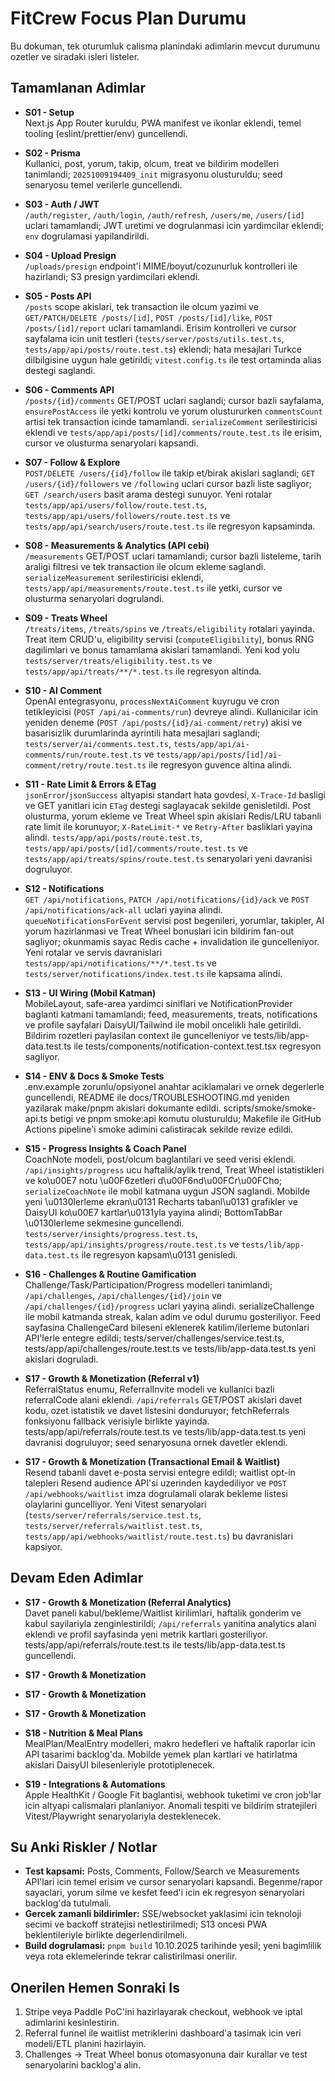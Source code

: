 # FitCrew Focus Plan Durumu

Bu dokuman, tek oturumluk calisma planindaki adimlarin mevcut durumunu ozetler ve siradaki isleri listeler.

## Tamamlanan Adimlar

- **S01 - Setup**  
  Next.js App Router kuruldu, PWA manifest ve ikonlar eklendi, temel tooling (eslint/prettier/env) guncellendi.

- **S02 - Prisma**  
  Kullanici, post, yorum, takip, olcum, treat ve bildirim modelleri tanimlandi; `20251009194409_init` migrasyonu olusturuldu; seed senaryosu temel verilerle guncellendi.

- **S03 - Auth / JWT**  
  `/auth/register`, `/auth/login`, `/auth/refresh`, `/users/me`, `/users/[id]` uclari tamamlandi; JWT uretimi ve dogrulanmasi icin yardimcilar eklendi; `env` dogrulamasi yapilandirildi.

- **S04 - Upload Presign**  
  `/uploads/presign` endpoint'i MIME/boyut/cozunurluk kontrolleri ile hazirlandi; S3 presign yardimcilari eklendi.

- **S05 - Posts API**  
  `/posts` scope akislari, tek transaction ile olcum yazimi ve `GET/PATCH/DELETE /posts/[id]`, `POST /posts/[id]/like`, `POST /posts/[id]/report` uclari tamamlandi. Erisim kontrolleri ve cursor sayfalama icin unit testleri (`tests/server/posts/utils.test.ts`, `tests/app/api/posts/route.test.ts`) eklendi; hata mesajlari Turkce dilbilgisine uygun hale getirildi; `vitest.config.ts` ile test ortaminda alias destegi saglandi.

- **S06 - Comments API**  
  `/posts/{id}/comments` GET/POST uclari saglandi; cursor bazli sayfalama, `ensurePostAccess` ile yetki kontrolu ve yorum olustururken `commentsCount` artisi tek transaction icinde tamamlandi. `serializeComment` serilestiricisi eklendi ve `tests/app/api/posts/[id]/comments/route.test.ts` ile erisim, cursor ve olusturma senaryolari kapsandi.

- **S07 - Follow & Explore**  
  `POST/DELETE /users/{id}/follow` ile takip et/birak akislari saglandi; `GET /users/{id}/followers` ve `/following` uclari cursor bazli liste sagliyor; `GET /search/users` basit arama destegi sunuyor. Yeni rotalar `tests/app/api/users/follow/route.test.ts`, `tests/app/api/users/followers/route.test.ts` ve `tests/app/api/search/users/route.test.ts` ile regresyon kapsaminda.

- **S08 - Measurements & Analytics (API cebi)**  
  `/measurements` GET/POST uclari tamamlandi; cursor bazli listeleme, tarih araligi filtresi ve tek transaction ile olcum ekleme saglandi. `serializeMeasurement` serilestiricisi eklendi, `tests/app/api/measurements/route.test.ts` ile yetki, cursor ve olusturma senaryolari dogrulandi.

- **S09 - Treats Wheel**  
  `/treats/items`, `/treats/spins` ve `/treats/eligibility` rotalari yayinda. Treat item CRUD'u, eligibility servisi (`computeEligibility`), bonus RNG dagilimlari ve bonus tamamlama akislari tamamlandi. Yeni kod yolu `tests/server/treats/eligibility.test.ts` ve `tests/app/api/treats/**/*.test.ts` ile regresyon altinda.

- **S10 - AI Comment**  
  OpenAI entegrasyonu, `processNextAiComment` kuyrugu ve cron tetikleyicisi (`POST /api/ai-comments/run`) devreye alindi. Kullanicilar icin yeniden deneme (`POST /api/posts/{id}/ai-comment/retry`) akisi ve basarisizlik durumlarinda ayrintili hata mesajlari saglandi; `tests/server/ai/comments.test.ts`, `tests/app/api/ai-comments/run/route.test.ts` ve `tests/app/api/posts/[id]/ai-comment/retry/route.test.ts` ile regresyon guvence altina alindi.

- **S11 - Rate Limit & Errors & ETag**  
  `jsonError`/`jsonSuccess` altyapisi standart hata govdesi, `X-Trace-Id` basligi ve GET yanitlari icin `ETag` destegi saglayacak sekilde genisletildi. Post olusturma, yorum ekleme ve Treat Wheel spin akislari Redis/LRU tabanli rate limit ile korunuyor; `X-RateLimit-*` ve `Retry-After` basliklari yayina alindi. `tests/app/api/posts/route.test.ts`, `tests/app/api/posts/[id]/comments/route.test.ts` ve `tests/app/api/treats/spins/route.test.ts` senaryolari yeni davranisi dogruluyor.

- **S12 - Notifications**  
  `GET /api/notifications`, `PATCH /api/notifications/{id}/ack` ve `POST /api/notifications/ack-all` uclari yayina alindi. `queueNotificationsForEvent` servisi post begenileri, yorumlar, takipler, AI yorum hazirlanmasi ve Treat Wheel bonuslari icin bildirim fan-out sagliyor; okunmamis sayac Redis cache + invalidation ile guncelleniyor. Yeni rotalar ve servis davranislari `tests/app/api/notifications/**/*.test.ts` ve `tests/server/notifications/index.test.ts` ile kapsama alindi.

- **S13 - UI Wiring (Mobil Katman)**  
  MobileLayout, safe-area yardimci siniflari ve NotificationProvider baglanti katmani tamamlandi; feed, measurements, treats, notifications ve profile sayfalari DaisyUI/Tailwind ile mobil oncelikli hale getirildi. Bildirim rozetleri paylasilan context ile guncelleniyor ve tests/lib/app-data.test.ts ile tests/components/notification-context.test.tsx regresyon sagliyor.

- **S14 - ENV & Docs & Smoke Tests**  
  .env.example zorunlu/opsiyonel anahtar aciklamalari ve ornek degerlerle guncellendi, README ile docs/TROUBLESHOOTING.md yeniden yazilarak make/pnpm akislari dokumante edildi. scripts/smoke/smoke-api.ts betigi ve pnpm smoke:api komutu olusturuldu; Makefile ile GitHub Actions pipeline'i smoke adimini calistiracak sekilde revize edildi.

- **S15 - Progress Insights & Coach Panel**  
  CoachNote modeli, post/olcum baglantilari ve seed verisi eklendi. `/api/insights/progress` ucu haftalik/aylik trend, Treat Wheel istatistikleri ve ko\u00E7 notu \u00F6zetleri d\u00F6nd\u00FCr\u00FCho; `serializeCoachNote` ile mobil katmana uygun JSON saglandi. Mobilde yeni \u0130lerleme ekran\u0131 Recharts tabanl\u0131 grafikler ve DaisyUI ko\u00E7 kartlar\u0131yla yayina alindi; BottomTabBar \u0130lerleme sekmesine guncellendi. `tests/server/insights/progress.test.ts`, `tests/app/api/insights/progress/route.test.ts` ve `tests/lib/app-data.test.ts` ile regresyon kapsam\u0131 genisledi.
- **S16 - Challenges & Routine Gamification**  
  Challenge/Task/Participation/Progress modelleri tanimlandi; `/api/challenges`, `/api/challenges/{id}/join` ve `/api/challenges/{id}/progress` uclari yayina alindi. serializeChallenge ile mobil katmanda streak, kalan adim ve odul durumu gosteriliyor. Feed sayfasina ChallengeCard bileseni eklenerek katilim/ilerleme butonlari API'lerle entegre edildi; tests/server/challenges/service.test.ts, tests/app/api/challenges/route.test.ts ve tests/lib/app-data.test.ts yeni akislari dogruladi.
- **S17 - Growth & Monetization (Referral v1)**  
  ReferralStatus enumu, ReferralInvite modeli ve kullanici bazli referralCode alani eklendi. `/api/referrals` GET/POST akislari davet kodu, ozet istatistik ve davet listesini donduruyor; fetchReferrals fonksiyonu fallback verisiyle birlikte yayinda. tests/app/api/referrals/route.test.ts ve tests/lib/app-data.test.ts yeni davranisi dogruluyor; seed senaryosuna ornek davetler eklendi.
- **S17 - Growth & Monetization (Transactional Email & Waitlist)**  
  Resend tabanli davet e-posta servisi entegre edildi; waitlist opt-in talepleri Resend audience API'si uzerinden kaydediliyor ve  `POST /api/webhooks/waitlist` imza dogrulamali olarak bekleme listesi olaylarini guncelliyor. Yeni Vitest senaryolari (`tests/server/referrals/service.test.ts`, `tests/server/referrals/waitlist.test.ts`, `tests/app/api/webhooks/waitlist/route.test.ts`) bu davranislari kapsiyor. 

## Devam Eden Adimlar
- **S17 - Growth & Monetization (Referral Analytics)**  
  Davet paneli kabul/bekleme/Waitlist kirilimlari, haftalik gonderim ve kabul sayilariyla zenginlestirildi;  `/api/referrals` yanitina analytics alani eklendi ve profil sayfasinda yeni metrik kartlari gosteriliyor. tests/app/api/referrals/route.test.ts ile tests/lib/app-data.test.ts guncellendi. 

- **S17 - Growth & Monetization**  
- **S17 - Growth & Monetization**  
- **S17 - Growth & Monetization**  

- **S18 - Nutrition & Meal Plans**  
  MealPlan/MealEntry modelleri, makro hedefleri ve haftalik raporlar icin API tasarimi backlog'da. Mobilde yemek plan kartlari ve hatirlatma akislari DaisyUI bilesenleriyle prototiplenecek.

- **S19 - Integrations & Automations**  
  Apple HealthKit / Google Fit baglantisi, webhook tuketimi ve cron job'lar icin altyapi calismalari planlaniyor. Anomali tespiti ve bildirim stratejileri Vitest/Playwright senaryolariyla desteklenecek.

## Su Anki Riskler / Notlar

- **Test kapsami:** Posts, Comments, Follow/Search ve Measurements API'lari icin temel erisim ve cursor senaryolari kapsandi. Begenme/rapor sayaclari, yorum silme ve kesfet feed'i icin ek regresyon senaryolari backlog'da tutulmali.
- **Gercek zamanli bildirimler:** SSE/websocket yaklasimi icin teknoloji secimi ve backoff stratejisi netlestirilmedi; S13 oncesi PWA beklentileriyle birlikte degerlendirilmeli.
- **Build dogrulamasi:** `pnpm build` 10.10.2025 tarihinde yesil; yeni bagimlilik veya rota eklemelerinde tekrar calistirilmasi onerilir.

## Onerilen Hemen Sonraki Is

1. Stripe veya Paddle PoC'ini hazirlayarak checkout, webhook ve iptal adimlarini kesinlestirin.
2. Referral funnel ile waitlist metriklerini dashboard'a tasimak icin veri modeli/ETL planini hazirlayin.
3. Challenges -> Treat Wheel bonus otomasyonuna dair kurallar ve test senaryolarini backlog'a alin.
